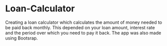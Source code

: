 # Loan-Calculator
Creating a loan calculator which calculates the amount of money needed to be paid back monthly. This depended on your loan amount, interest rate and the period over which you need to pay it back. The app was also made using Bootsrap.
